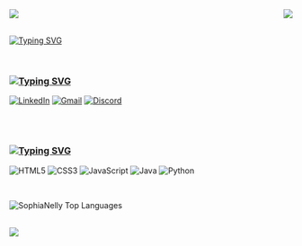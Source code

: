<img align="right" src="https://visitor-badge.laobi.icu/badge?page_id=SophiaNelly.SophiaNelly" />

<img align="rigth" src="https://github.com/SophiaNelly/SophiaNelly/assets/141098153/0a60cc17-5d34-4876-9522-341c86efbf0d"/>
<br>
<br>

[![Typing SVG](https://readme-typing-svg.herokuapp.com?font=Fira+Code&weight=300&size=50&duration=1500&pause=1000&color=3C2264&center=true&vCenter=true&random=false&width=1000&height=75&lines=Hi%2C+i'm+Sophia+o%2F+;I'm+19+yo+++++++++++++++++++++++++++++++++;Welcome+to+my+Github+profile%E2%9D%A4%EF%B8%8F;I'm+software+engineering+student)](https://git.io/typing-svg)

<br>

### [![Typing SVG](https://readme-typing-svg.herokuapp.com?font=Fira+Code&duration=1500&pause=1000&color=F5F7F4&random=false&width=435&lines=How+to+reach+me)](https://git.io/typing-svg)
[![LinkedIn](https://img.shields.io/badge/LinkedIn-0077B5?style=for-the-badge&logo=linkedin&logoColor=white)](https://www.linkedin.com/in/sophia-baldeon-6a6783237/)   [![Gmail](https://img.shields.io/badge/Gmail-D14836?style=for-the-badge&logo=gmail&logoColor=white)](mailto:sophianellylb@gmail.com)   [![Discord](https://img.shields.io/badge/Discord-7289DA?style=for-the-badge&logo=discord&logoColor=white)](https://discord.com/invite/N8dQn8BJ) 

<br>

<div aling="center">
  
</div>

<br>

### [![Typing SVG](https://readme-typing-svg.herokuapp.com?font=Fira+Code&duration=1500&pause=1000&color=F5F7F4&random=false&width=435&lines=My+skills)](https://git.io/typing-svg)
![HTML5](https://img.shields.io/badge/HTML5-E34F26?style=for-the-badge&logo=html5&logoColor=white) 
![CSS3](https://img.shields.io/badge/CSS3-1572B6?style=for-the-badge&logo=css3&logoColor=white) 
![JavaScript](https://img.shields.io/badge/JavaScript-F7DF1E?style=for-the-badge&logo=javascript&logoColor=black) 
![Java](https://img.shields.io/badge/java-%23ED8B00.svg?style=for-the-badge&logo=openjdk&logoColor=white) 
![Python](https://img.shields.io/badge/python-3670A0?style=for-the-badge&logo=python&logoColor=ffdd54)


<br>

![SophiaNelly Top Languages](https://github-readme-stats.vercel.app/api/top-langs/?username=SophiaNelly&theme=midnight-purple&show_icons=true&hide_border=true&layout=compact)

<br>

<img align="rigth" src="https://github.com/SophiaNelly/SophiaNelly/assets/141098153/2876d5d3-1cc8-4f15-96b5-c8317648b918"/> 

